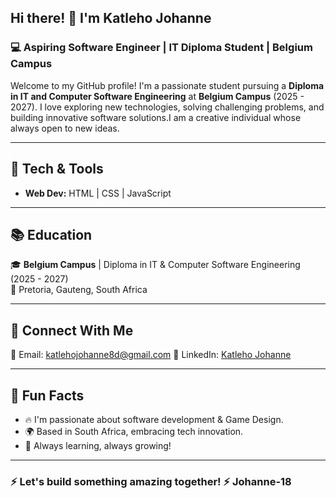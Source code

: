## Hi there! 👋 I'm Katleho Johanne  

### 💻 Aspiring Software Engineer | IT Diploma Student | Belgium Campus  

Welcome to my GitHub profile! I'm a passionate student pursuing a **Diploma in IT and Computer Software Engineering** at **Belgium Campus** (2025 - 2027). I love exploring new technologies, solving challenging problems, and building innovative software solutions.I am a creative individual whose always open to new ideas.

---

## 🔧 Tech & Tools
- **Web Dev:** HTML | CSS | JavaScript  

---

## 📚 Education  
🎓 **Belgium Campus** | Diploma in IT & Computer Software Engineering (2025 - 2027)  
📍 Pretoria, Gauteng, South Africa  

---

## 🔗 Connect With Me  
📧 Email: [katlehojohanne8d@gmail.com](mailto:katlehojohanne8d@gmail.com)
💼 LinkedIn: [Katleho Johanne](https://www.linkedin.com/in/katleho-johanne-120a91369)  

---

## 🚀 Fun Facts  
- 🔥 I'm passionate about software development & Game Design.  
- 🌍 Based in South Africa, embracing tech innovation.  
- 🎯 Always learning, always growing!  

---

### ⚡ Let's build something amazing together! ⚡ Johanne-18
